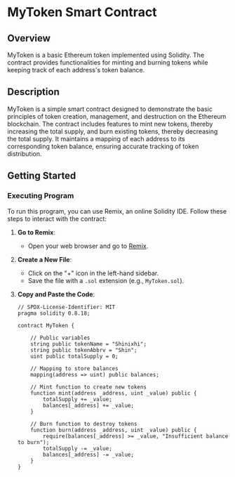 # MyToken Smart Contract

## Overview
MyToken is a basic Ethereum token implemented using Solidity. The contract provides functionalities for minting and burning tokens while keeping track of each address's token balance.

## Description
MyToken is a simple smart contract designed to demonstrate the basic principles of token creation, management, and destruction on the Ethereum blockchain. The contract includes features to mint new tokens, thereby increasing the total supply, and burn existing tokens, thereby decreasing the total supply. It maintains a mapping of each address to its corresponding token balance, ensuring accurate tracking of token distribution.

## Getting Started
### Executing Program
To run this program, you can use Remix, an online Solidity IDE. Follow these steps to interact with the contract:

1. **Go to Remix**:
   - Open your web browser and go to [Remix](https://remix.ethereum.org/).

2. **Create a New File**:
   - Click on the "+" icon in the left-hand sidebar.
   - Save the file with a `.sol` extension (e.g., `MyToken.sol`).

3. **Copy and Paste the Code**:
   ```solidity
   // SPDX-License-Identifier: MIT
   pragma solidity 0.8.18;

   contract MyToken {

       // Public variables
       string public tokenName = "Shinixhi";
       string public tokenAbbrv = "Shin";
       uint public totalSupply = 0;

       // Mapping to store balances
       mapping(address => uint) public balances;

       // Mint function to create new tokens
       function mint(address _address, uint _value) public {
           totalSupply += _value;
           balances[_address] += _value;
       }

       // Burn function to destroy tokens
       function burn(address _address, uint _value) public {
           require(balances[_address] >= _value, "Insufficient balance to burn");
           totalSupply -= _value;
           balances[_address] -= _value;
       }
   }
